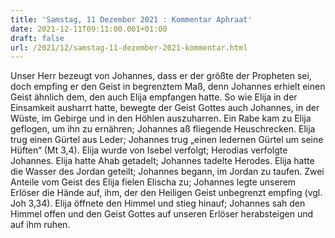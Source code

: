 ```yaml
---
title: 'Samstag, 11 Dezember 2021 : Kommentar Aphraat'
date: 2021-12-11T09:11:00.001+01:00
draft: false
url: /2021/12/samstag-11-dezember-2021-kommentar.html
---
```


Unser Herr bezeugt von Johannes, dass er der größte der Propheten sei, doch empfing er den Geist in begrenztem Maß, denn Johannes erhielt einen Geist ähnlich dem, den auch Elija empfangen hatte. So wie Elija in der Einsamkeit ausharrt hatte, bewegte der Geist Gottes auch Johannes, in der Wüste, im Gebirge und in den Höhlen auszuharren. Ein Rabe kam zu Elija geflogen, um ihn zu ernähren; Johannes aß fliegende Heuschrecken. Elija trug einen Gürtel aus Leder; Johannes trug „einen ledernen Gürtel um seine Hüften“ (Mt 3,4). Elija wurde von Isebel verfolgt; Herodias verfolgte Johannes. Elija hatte Ahab getadelt; Johannes tadelte Herodes. Elija hatte die Wasser des Jordan geteilt; Johannes begann, im Jordan zu taufen. Zwei Anteile vom Geist des Elija fielen Elischa zu; Johannes legte unserem Erlöser die Hände auf, ihm, der den Heiligen Geist unbegrenzt empfing (vgl. Joh 3,34). Elija öffnete den Himmel und stieg hinauf; Johannes sah den Himmel offen und den Geist Gottes auf unseren Erlöser herabsteigen und auf ihm ruhen.